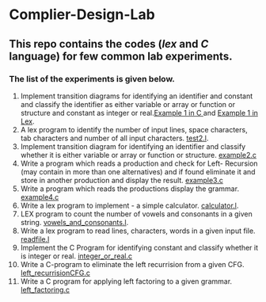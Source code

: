 # Complier-Design-Lab
##  This repo contains the codes (*lex* and *C* language) for few common lab experiments.
### The list of the experiments is given below.
1. Implement transition diagrams for identifying an identifier and constant and classify the identifier as either variable or array or function or structure and constant as integer or real.[Example 1 in C ](https://github.com/SaketJNU/Complier-Design-Lab/blob/main/codes/example1.c) and [Example 1 in Lex](https://github.com/SaketJNU/Complier-Design-Lab/blob/main/codes/exp1.l).
2. A lex program to identify the number of input lines, space characters, tab characters and number of all input characters. [test2.l](https://github.com/SaketJNU/Complier-Design-Lab/blob/main/codes/test2.l).
3. Implement transition diagram for identifying an identifier and classify whether it is either variable or array or function or structure. [example2.c](https://github.com/SaketJNU/Complier-Design-Lab/blob/main/codes/example2.c)
4. Write a program which reads a production and check for Left- Recursion (may contain in more than one alternatives) and if found eliminate it and store in another production and display the result. [example3.c](https://github.com/SaketJNU/Complier-Design-Lab/blob/main/codes/example3.c)
5. Write a program which reads the productions  display the grammar. [example4.c](https://github.com/SaketJNU/Complier-Design-Lab/blob/main/codes/example4.c)
6. Write a lex program to implement  - a simple calculator. [calculator.l](https://github.com/SaketJNU/Complier-Design-Lab/blob/main/codes/calculator.l).
7. LEX program to count the number of vowels and consonants in a given string. [vowels_and_consonants.l](https://github.com/SaketJNU/Complier-Design-Lab/blob/main/codes/vowels_and_consonants.l).
8. Write a lex program to read lines, characters, words in a given input file. [readfile.l](https://github.com/SaketJNU/Complier-Design-Lab/blob/main/codes/readfile.l)
9. Implement the C Program for identifying constant and classify whether it is integer or real. [integer_or_real.c](https://github.com/SaketJNU/Complier-Design-Lab/blob/main/codes/integer_or_real.c)
10. Write a C-program to eliminate the left recurrision from a given CFG. [left_recurrisionCFG.c](https://github.com/SaketJNU/Complier-Design-Lab/blob/main/codes/left_recurrisionCFG.c)
11. Write a C program for applying left factoring to a given grammar. [left_factoring.c](https://github.com/SaketJNU/Complier-Design-Lab/blob/main/codes/left_factoring.c)
